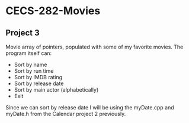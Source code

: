 # CECS-282-Movies
## Project 3

Movie array of pointers, populated with some of my favorite movies.
The program itself can:
* Sort by name
* Sort by run time 
* Sort by IMDB rating
* Sort by release date
* Sort by main actor (alphabetically) 
* Exit 

Since we can sort by release date I will be using the myDate.cpp and myDate.h from the Calendar project 2 previously.
